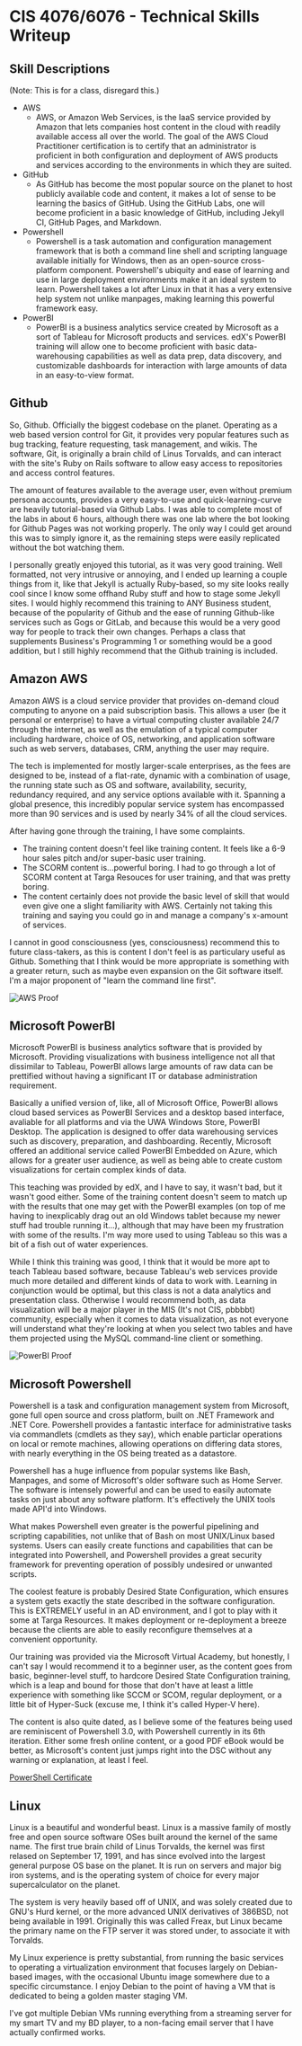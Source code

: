 # CIS 4076/6076 - Technical Skills Writeup

## Skill Descriptions

(Note: This is for a class, disregard this.)

* AWS
	* AWS, or Amazon Web Services, is the IaaS service provided by Amazon that lets companies host content in the cloud with readily available access all over the world. The goal of the AWS Cloud Practitioner certification is to certify that an administrator is proficient in both configuration and deployment of AWS products and services according to the environments in which they are suited.
* GitHub
	* As GitHub has become the most popular source on the planet to host publicly available code and content, it makes a lot of sense to be learning the basics of GitHub. Using the GitHub Labs, one will become proficient in a basic knowledge of GitHub, including Jekyll CI, GitHub Pages, and Markdown.
* Powershell
	* Powershell is a task automation and configuration management framework that is both a command line shell and scripting language available initially for Windows, then as an open-source cross-platform component. Powershell's ubiquity and ease of learning and use in large deployment environments make it an ideal system to learn. Powershell takes a lot after Linux in that it has a very extensive help system not unlike manpages, making learning this powerful framework easy.
* PowerBI
	* PowerBI is a business analytics service created by Microsoft as a sort of Tableau for Microsoft products and services. edX's PowerBI training will allow one to become proficient with basic data-warehousing capabilities as well as data prep, data discovery, and customizable dashboards for interaction with large amounts of data in an easy-to-view format.


## Github

So, Github. Officially the biggest codebase on the planet. Operating as a web based version control for Git, it provides very popular features such as bug tracking, feature requesting, task management, and wikis. The software, Git, is originally a brain child of Linus Torvalds, and can interact with the site's Ruby on Rails software to allow easy access to repositories and access control features.

The amount of features available to the average user, even without premium persona accounts, provides a very easy-to-use and quick-learning-curve are heavily tutorial-based via Github Labs. I was able to complete most of the labs in about 6 hours, although there was one lab where the bot looking for Github Pages was not working properly. The only way I could get around this was to simply ignore it, as the remaining steps were easily replicated without the bot watching them.

I personally greatly enjoyed this tutorial, as it was very good training. Well formatted, not very intrusive or annoying, and I ended up learning a couple things from it, like that Jekyll is actually Ruby-based, so my site looks really cool since I know some offhand Ruby stuff and how to stage some Jekyll sites. I would highly recommend this training to ANY Business student, because of the popularity of Github and the ease of running Github-like services such as Gogs or GitLab, and because this would be a very good way for people to track their own changes. Perhaps a class that supplements Business's Programming 1 or something would be a good addition, but I still highly recommend that the Github training is included.

## Amazon AWS

Amazon AWS is a cloud service provider that provides on-demand cloud computing to anyone on a paid subscription basis. This allows a user (be it personal or enterprise) to have a virtual computing cluster available 24/7 through the internet, as well as the emulation of a typical computer including hardware, choice of OS, networking, and application software such as web servers, databases, CRM, anything the user may require.

The tech is implemented for mostly larger-scale enterprises, as the fees are designed to be, instead of a flat-rate, dynamic with a combination of usage, the running state such as OS and software, availability, security, redundancy required, and any service options available with it. Spanning a global presence, this incredibly popular service system has encompassed more than 90 services and is used by nearly 34% of all the cloud services.

After having gone through the training, I have some complaints.

* The training content doesn't feel like training content. It feels like a 6-9 hour sales pitch and/or super-basic user training.
* The SCORM content is...powerful boring. I had to go through a lot of SCORM content at Targa Resouces for user training, and that was pretty boring.
* The content certainly does not provide the basic level of skill that would even give one a slight familiarity with AWS. Certainly not taking this training and saying you could go in and manage a company's x-amount of services.

I cannot in good consciousness (yes, consciousness) recommend this to future class-takers, as this is content I don't feel is as particulary useful as Github. Something that I think would be more appropriate is something with a greater return, such as maybe even expansion on the Git software itself. I'm a major proponent of "learn the command line first".

![AWS Proof](/img/class/AWS.png)

## Microsoft PowerBI

Microsoft PowerBI is business analytics software that is provided by Microsoft. Providing visualizations with business intelligence not all that dissimilar to Tableau, PowerBI allows large amounts of raw data can be prettified without having a significant IT or database administration requirement.

Basically a unified version of, like, all of Microsoft Office, PowerBI allows cloud based services as PowerBI Services and a desktop based interface, avaliable for all platforms and via the UWA Windows Store, PowerBI Desktop. The application is designed to offer data warehousing services such as discovery, preparation, and dashboarding. Recently, Microsoft offered an additional service called PowerBI Embedded on Azure, which allows for a greater user audience, as well as being able to create custom visualizations for certain complex kinds of data.

This teaching was provided by edX, and I have to say, it wasn't bad, but it wasn't good either. Some of the training content doesn't seem to match up with the results that one may get with the PowerBI examples (on top of me having to inexplicably drag out an old Windows tablet because my newer stuff had trouble running it...), although that may have been my frustration with some of the results. I'm way more used to using Tableau so this was a bit of a fish out of water experiences.

While I think this training was good, I think that it would be more apt to teach Tableau based software, because Tableau's web services provide much more detailed and different kinds of data to work with. Learning in conjunction would be optimal, but this class is not a data analytics and presentation class. Otherwise I would recommend both, as data visualization will be a major player in the MIS (It's not CIS, pbbbbt) community, especially when it comes to data visualization, as not everyone will understand what they're looking at when you select two tables and have them projected using the MySQL command-line client or something.

![PowerBI Proof](/img/class/edx.png)

## Microsoft Powershell

Powershell is a task and configuration management system from Microsoft, gone full open source and cross platform, built on .NET Framework and .NET Core. Powershell provides a fantastic interface for administrative tasks via commandlets (cmdlets as they say), which enable particlar operations on local or remote machines, allowing operations on differing data stores, with nearly everything in the OS being treated as a datastore.

Powershell has a huge influence from popular systems like Bash, Manpages, and some of Microsoft's older software such as Home Server. The software is intensely powerful and can be used to easily automate tasks on just about any software platform. It's effectively the UNIX tools made API'd into Windows.

What makes Powershell even greater is the powerful pipelining and scripting capabilities, not unlike that of Bash on most UNIX/Linux based systems. Users can easily create functions and capabilities that can be integrated into Powershell, and Powershell provides a great security framework for preventing operation of possibly undesired or unwanted scripts.

The coolest feature is probably Desired State Configuration, which ensures a system gets exactly the state described in the software configuration. This is EXTREMELY useful in an AD environment, and I got to play with it some at Targa Resources. It makes deployment or re-deployment a breeze because the clients are able to easily reconfigure themselves at a convenient opportunity.

Our training was provided via the Microsoft Virtual Academy, but honestly, I can't say I would recommend it to a beginner user, as the content goes from basic, beginner-level stuff, to hardcore Desired State Configuration training, which is a leap and bound for those that don't have at least a little experience with something like SCCM or SCOM, regular deployment, or a little bit of Hyper-Suck (excuse me, I think it's called Hyper-V here).

The content is also quite dated, as I believe some of the features being used are reminiscent of Powershell 3.0, with Powershell currently in its 6th iteration. Either some fresh online content, or a good PDF eBook would be better, as Microsoft's content just jumps right into the DSC without any warning or explanation, at least I feel.

[PowerShell Certificate](/docs/Certificate.pdf)

## Linux

Linux is a beautiful and wonderful beast. Linux is a massive family of mostly free and open source software OSes built around the kernel of the same name. The first true brain child of Linus Torvalds, the kernel was first relased on September 17, 1991, and has since evolved into the largest general purpose OS base on the planet. It is run on servers and major big iron systems, and is the operating system of choice for every major supercalculator on the planet.

The system is very heavily based off of UNIX, and was solely created due to GNU's Hurd kernel, or the more advanced UNIX derivatives of 386BSD, not being available in 1991. Originally this was called Freax, but Linux became the primary name on the FTP server it was stored under, to associate it with Torvalds.

My Linux experience is pretty substantial, from running the basic services to operating a virtualization environment that focuses largely on Debian-based images, with the occasional Ubuntu image somewhere due to a specific circumstance. I enjoy Debian to the point of having a VM that is dedicated to being a golden master staging VM.

I've got multiple Debian VMs running everything from a streaming server for my smart TV and my BD player, to a non-facing email server that I have actually confirmed works.